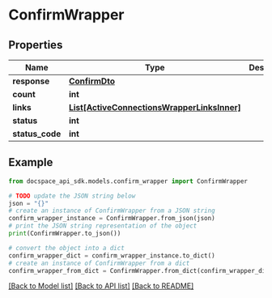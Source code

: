 # ConfirmWrapper

## Properties

Name | Type | Description | Notes
------------ | ------------- | ------------- | -------------
**response** | [**ConfirmDto**](ConfirmDto.md) |  | [optional] 
**count** | **int** |  | [optional] 
**links** | [**List[ActiveConnectionsWrapperLinksInner]**](ActiveConnectionsWrapperLinksInner.md) |  | [optional] 
**status** | **int** |  | [optional] 
**status_code** | **int** |  | [optional] 

## Example

```python
from docspace_api_sdk.models.confirm_wrapper import ConfirmWrapper

# TODO update the JSON string below
json = "{}"
# create an instance of ConfirmWrapper from a JSON string
confirm_wrapper_instance = ConfirmWrapper.from_json(json)
# print the JSON string representation of the object
print(ConfirmWrapper.to_json())

# convert the object into a dict
confirm_wrapper_dict = confirm_wrapper_instance.to_dict()
# create an instance of ConfirmWrapper from a dict
confirm_wrapper_from_dict = ConfirmWrapper.from_dict(confirm_wrapper_dict)
```
[[Back to Model list]](../README.md#documentation-for-models) [[Back to API list]](../README.md#documentation-for-api-endpoints) [[Back to README]](../README.md)


